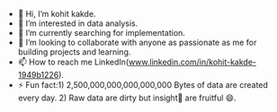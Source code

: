 - 👋 Hi, I’m kohit kakde.
- 👀 I’m interested in data analysis.
- 🌱 I’m currently searching for implementation.
- 💞️ I’m looking to collaborate with anyone as passionate as me for building projects and learning.
- 📫 How to reach me LinkedIn(www.linkedin.com/in/kohit-kakde-1949b1226).
- ⚡ Fun fact:1) 2,500,000,000,000,000,000 Bytes of data are created every day.
               2) Raw data are dirty but insight👀 are fruitful 😄.

<!---
kohitkakde/kohitkakde is a ✨ special ✨ repository because its `README.md` (this file) appears on your GitHub profile.
You can click the Preview link to take a look at your changes.
--->
